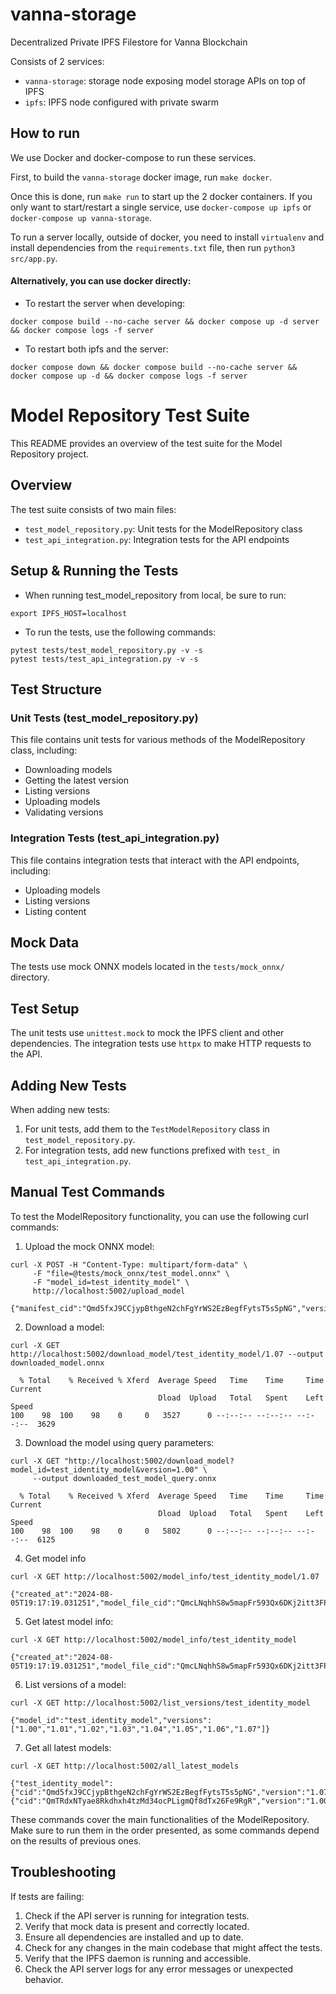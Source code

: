 # vanna-storage

Decentralized Private IPFS Filestore for Vanna Blockchain

Consists of 2 services:

- `vanna-storage`: storage node exposing model storage APIs on top of IPFS
- `ipfs`: IPFS node configured with private swarm

## How to run 

We use Docker and docker-compose to run these services.

First, to build the `vanna-storage` docker image, run `make docker`.

Once this is done, run `make run` to start up the 2 docker containers.
If you only want to start/restart a single service, use `docker-compose up ipfs` or `docker-compose up vanna-storage`.

To run a server locally, outside of docker, you need to install `virtualenv` and install dependencies from the `requirements.txt` file, then run `python3 src/app.py`.

#### Alternatively, you can use docker directly:
- To restart the server when developing:
```
docker compose build --no-cache server && docker compose up -d server && docker compose logs -f server
```

- To restart both ipfs and the server:
```
docker compose down && docker compose build --no-cache server && docker compose up -d && docker compose logs -f server
```

# Model Repository Test Suite

This README provides an overview of the test suite for the Model Repository project.

## Overview

The test suite consists of two main files:
- `test_model_repository.py`: Unit tests for the ModelRepository class
- `test_api_integration.py`: Integration tests for the API endpoints

## Setup & Running the Tests

- When running test_model_repository from local, be sure to run:
```
export IPFS_HOST=localhost
```

- To run the tests, use the following commands:
```
pytest tests/test_model_repository.py -v -s
pytest tests/test_api_integration.py -v -s
```


## Test Structure

### Unit Tests (test_model_repository.py)
This file contains unit tests for various methods of the ModelRepository class, including:
- Downloading models
- Getting the latest version
- Listing versions
- Uploading models
- Validating versions

### Integration Tests (test_api_integration.py)

This file contains integration tests that interact with the API endpoints, including:
- Uploading models
- Listing versions
- Listing content

## Mock Data

The tests use mock ONNX models located in the `tests/mock_onnx/` directory.

## Test Setup

The unit tests use `unittest.mock` to mock the IPFS client and other dependencies. The integration tests use `httpx` to make HTTP requests to the API.

## Adding New Tests

When adding new tests:
1. For unit tests, add them to the `TestModelRepository` class in `test_model_repository.py`.
2. For integration tests, add new functions prefixed with `test_` in `test_api_integration.py`.

## Manual Test Commands

To test the ModelRepository functionality, you can use the following curl commands:

1. Upload the mock ONNX model:
```
curl -X POST -H "Content-Type: multipart/form-data" \
     -F "file=@tests/mock_onnx/test_model.onnx" \
     -F "model_id=test_identity_model" \
     http://localhost:5002/upload_model
```
```
{"manifest_cid":"Qmd5fxJ9CCjypBthgeN2chFgYrWS2EzBegfFytsT5s5pNG","version":"1.07"}
```

2. Download a model:
```
curl -X GET http://localhost:5002/download_model/test_identity_model/1.07 --output downloaded_model.onnx
```
```
  % Total    % Received % Xferd  Average Speed   Time    Time     Time  Current
                                 Dload  Upload   Total   Spent    Left  Speed
100    98  100    98    0     0   3527      0 --:--:-- --:--:-- --:--:--  3629
```

3. Download the model using query parameters:
```                                                                                                       
curl -X GET "http://localhost:5002/download_model?model_id=test_identity_model&version=1.00" \
     --output downloaded_test_model_query.onnx
```
```
  % Total    % Received % Xferd  Average Speed   Time    Time     Time  Current
                                 Dload  Upload   Total   Spent    Left  Speed
100    98  100    98    0     0   5802      0 --:--:-- --:--:-- --:--:--  6125
```

4. Get model info
```
curl -X GET http://localhost:5002/model_info/test_identity_model/1.07
```
```
{"created_at":"2024-08-05T19:17:19.031251","model_file_cid":"QmcLNqhhS8w5mapFr593Qx6DKj2itt3FPXL4kqPTAuWhcx","model_file_name":"test_model.onnx","model_file_type":"onnx","model_id":"test_identity_model","version":"1.07"}
```

5. Get latest model info:
```
curl -X GET http://localhost:5002/model_info/test_identity_model
```
```
{"created_at":"2024-08-05T19:17:19.031251","model_file_cid":"QmcLNqhhS8w5mapFr593Qx6DKj2itt3FPXL4kqPTAuWhcx","model_file_name":"test_model.onnx","model_file_type":"onnx","model_id":"test_identity_model","version":"1.07"}
```

6. List versions of a model:
```
curl -X GET http://localhost:5002/list_versions/test_identity_model
```
```
{"model_id":"test_identity_model","versions":["1.00","1.01","1.02","1.03","1.04","1.05","1.06","1.07"]}
```


7. Get all latest models:
```
curl -X GET http://localhost:5002/all_latest_models
```
```
{"test_identity_model":{"cid":"Qmd5fxJ9CCjypBthgeN2chFgYrWS2EzBegfFytsT5s5pNG","version":"1.07"},"test_onnx_model_1722462268":{"cid":"QmTRdxNTyae8Rkdhxh4tzMd34ocPLigmQf8dTx26Fe9RgR","version":"1.00"}}
```

These commands cover the main functionalities of the ModelRepository. Make sure to run them in the order presented, as some commands depend on the results of previous ones.

## Troubleshooting

If tests are failing:
1. Check if the API server is running for integration tests.
2. Verify that mock data is present and correctly located.
3. Ensure all dependencies are installed and up to date.
4. Check for any changes in the main codebase that might affect the tests.
5. Verify that the IPFS daemon is running and accessible.
6. Check the API server logs for any error messages or unexpected behavior.
